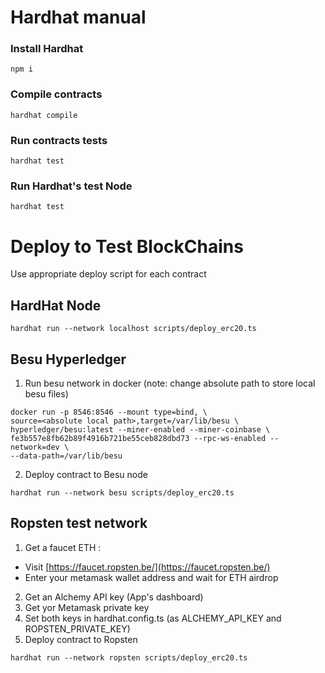# Hardhat manual
### Install Hardhat
```shell
npm i
```
### Compile contracts
```shell
hardhat compile
```
### Run contracts tests
```shell
hardhat test
```
### Run Hardhat's test Node
```shell
hardhat test
```

# Deploy to Test BlockChains
Use appropriate deploy script for each contract

## HardHat Node
```shell
hardhat run --network localhost scripts/deploy_erc20.ts
```
## Besu Hyperledger
1. Run besu network in docker
(note: change absolute path to store local besu files)
```shell
docker run -p 8546:8546 --mount type=bind, \
source=<absolute local path>,target=/var/lib/besu \ 
hyperledger/besu:latest --miner-enabled --miner-coinbase \ 
fe3b557e8fb62b89f4916b721be55ceb828dbd73 --rpc-ws-enabled --network=dev \
--data-path=/var/lib/besu
```
2. Deploy contract to Besu node
```shell
hardhat run --network besu scripts/deploy_erc20.ts
```

## Ropsten test network
1. Get a faucet ETH :
 - Visit [https://faucet.ropsten.be/](https://faucet.ropsten.be/)
 - Enter your metamask wallet address and wait for ETH airdrop
2. Get an Alchemy API key (App's dashboard)
3. Get yor Metamask private key
4. Set both keys in hardhat.config.ts (as ALCHEMY_API_KEY and ROPSTEN_PRIVATE_KEY)
5. Deploy contract to Ropsten
```shell
hardhat run --network ropsten scripts/deploy_erc20.ts
```
